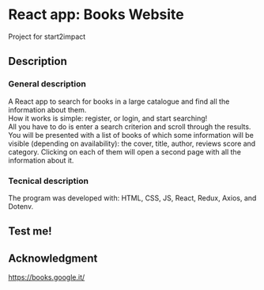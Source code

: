 # React app: Books Website
Project for start2impact

## Description
### General description
A React app to search for books in a large catalogue and find all the information about them. <br />
How it works is simple: register, or login, and start searching! <br />
All you have to do is enter a search criterion and scroll through the results. You will be presented with a list of books of which some information will be visible (depending on availability): the cover, title, author, reviews score and category. Clicking on each of them will open a second page with all the information about it.




### Tecnical description 
The program was developed with: HTML, CSS, JS, React, Redux, Axios, and Dotenv.

## Test me!


## Acknowledgment
https://books.google.it/
